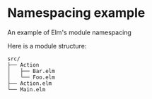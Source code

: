 # Namespacing example

An example of Elm's module namespacing

Here is a module structure:

```text
src/
├── Action
│   ├── Bar.elm
│   └── Foo.elm
├── Action.elm
└── Main.elm
```
